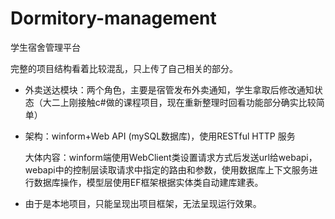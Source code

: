 # Dormitory-management
学生宿舍管理平台

完整的项目结构看着比较混乱，只上传了自己相关的部分。

- 外卖送达模块：两个角色，主要是宿管发布外卖通知，学生拿取后修改通知状态（大二上刚接触c#做的课程项目，现在重新整理时回看功能部分确实比较简单）

- 架构：winform+Web API (mySQL数据库)，使用RESTful HTTP 服务

  大体内容：winform端使用WebClient类设置请求方式后发送url给webapi，webapi中的控制层读取请求中指定的路由和参数，使用数据库上下文服务进行数据库操作，模型层使用EF框架根据实体类自动建库建表。

- 由于是本地项目，只能呈现出项目框架，无法呈现运行效果。

